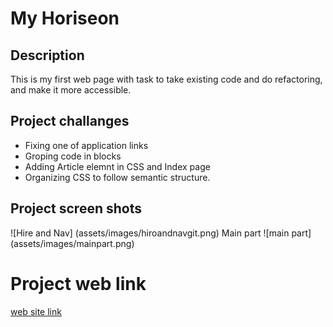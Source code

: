 # My Horiseon
## Description
This is my first web page with task to take existing code and do refactoring,
and make it more accessible.
## Project challanges
* Fixing one of application links
* Groping code in blocks
* Adding Article elemnt in CSS and Index page
* Organizing  CSS to follow semantic structure.

## Project screen shots
![Hire and Nav] (assets/images/hiroandnavgit.png)
Main part
![main part] (assets/images/mainpart.png)

# Project web link
[web site link](https://lakicode.github.io/MyHoriseon/)